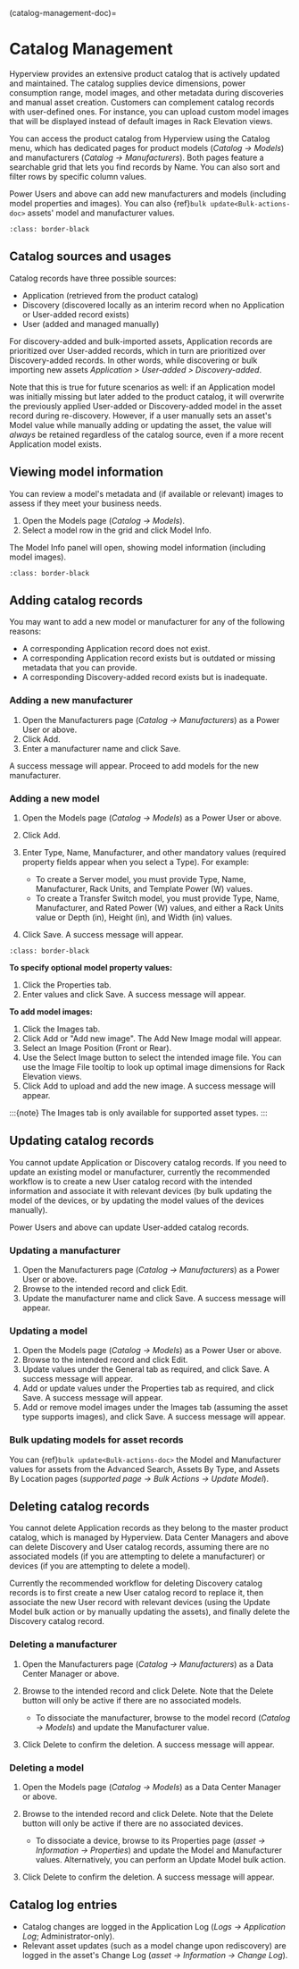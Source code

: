 (catalog-management-doc)=

# Catalog Management

Hyperview provides an extensive product catalog that is actively updated and maintained. The catalog supplies device dimensions, power consumption range, model images, and other metadata during discoveries and manual asset creation. Customers can complement catalog records with user-defined ones. For instance, you can upload custom model images that will be displayed instead of default images in Rack Elevation views.

You can access the product catalog from Hyperview using the Catalog menu, which has dedicated pages for product models (*Catalog → Models*) and manufacturers (*Catalog → Manufacturers*). Both pages feature a searchable grid that lets you find records by Name. You can also sort and filter rows by specific column values.

Power Users and above can add new manufacturers and models (including model properties and images). You can also {ref}`bulk update<Bulk-actions-doc>` assets' model and manufacturer values.

```{image} /catalog-management/media/catalog_manu.png
:class: border-black
```

## Catalog sources and usages

Catalog records have three possible sources:

- Application (retrieved from the product catalog)
- Discovery (discovered locally as an interim record when no Application or User-added record exists)
- User (added and managed manually)

For discovery-added and bulk-imported assets, Application records are prioritized over User-added records, which in turn are prioritized over Discovery-added records. In other words, while discovering or bulk importing new assets *Application > User-added > Discovery-added*.

Note that this is true for future scenarios as well: if an Application model was initially missing but later added to the product catalog, it will overwrite the previously applied User-added or Discovery-added model in the asset record during re-discovery. However, if a user manually sets an asset's Model value while manually adding or updating the asset, the value will *always* be retained regardless of the catalog source, even if a more recent Application model exists.

## Viewing model information

You can review a model's metadata and (if available or relevant) images to assess if they meet your business needs.

1. Open the Models page (*Catalog → Models*).
2. Select a model row in the grid and click Model Info.

The Model Info panel will open, showing model information (including model images).

```{image} /catalog-management/media/catalog_modelinfo.png
:class: border-black
```

## Adding catalog records

You may want to add a new model or manufacturer for any of the following reasons:

- A corresponding Application record does not exist.
- A corresponding Application record exists but is outdated or missing metadata that you can provide.
- A corresponding Discovery-added record exists but is inadequate.

### Adding a new manufacturer

1. Open the Manufacturers page (*Catalog → Manufacturers*) as a Power User or above.
2. Click Add.
3. Enter a manufacturer name and click Save.

A success message will appear. Proceed to add models for the new manufacturer.

### Adding a new model

1. Open the Models page (*Catalog → Models*) as a Power User or above.

2. Click Add.

3. Enter Type, Name, Manufacturer, and other mandatory values (required property fields appear when you select a Type). For example:

   - To create a Server model, you must provide Type, Name, Manufacturer, Rack Units, and Template Power (W) values.
   - To create a Transfer Switch model, you must provide Type, Name, Manufacturer, and Rated Power (W) values, and either a Rack Units value or Depth (in), Height (in), and Width (in) values.

4. Click Save. A success message will appear.

```{image} /catalog-management/media/catalog_addmod.png
:class: border-black
```

**To specify optional model property values:**

1. Click the Properties tab.
2. Enter values and click Save. A success message will appear.

**To add model images:**

1. Click the Images tab.
2. Click Add or "Add new image". The Add New Image modal will appear.
3. Select an Image Position (Front or Rear).
4. Use the Select Image button to select the intended image file. You can use the Image File tooltip to look up optimal image dimensions for Rack Elevation views.
5. Click Add to upload and add the new image. A success message will appear.

:::{note}
The Images tab is only available for supported asset types.
:::

## Updating catalog records

You cannot update Application or Discovery catalog records. If you need to update an existing model or manufacturer, currently the recommended workflow is to create a new User catalog record with the intended information and associate it with relevant devices (by bulk updating the model of the devices, or by updating the model values of the devices manually).

Power Users and above can update User-added catalog records.

### Updating a manufacturer

1. Open the Manufacturers page (*Catalog → Manufacturers*) as a Power User or above.
2. Browse to the intended record and click Edit.
3. Update the manufacturer name and click Save. A success message will appear.

### Updating a model

1. Open the Models page (*Catalog → Models*) as a Power User or above.
2. Browse to the intended record and click Edit.
3. Update values under the General tab as required, and click Save. A success message will appear.
4. Add or update values under the Properties tab as required, and click Save. A success message will appear.
5. Add or remove model images under the Images tab (assuming the asset type supports images), and click Save. A success message will appear.

### Bulk updating models for asset records

You can {ref}`bulk update<Bulk-actions-doc>` the Model and Manufacturer values for assets from the Advanced Search, Assets By Type, and Assets By Location pages (*supported page → Bulk Actions → Update Model*).

## Deleting catalog records

You cannot delete Application records as they belong to the master product catalog, which is managed by Hyperview. Data Center Managers and above can delete Discovery and User catalog records, assuming there are no associated models (if you are attempting to delete a manufacturer) or devices (if you are attempting to delete a model).

Currently the recommended workflow for deleting Discovery catalog records is to first create a new User catalog record to replace it, then associate the new User record with relevant devices (using the Update Model bulk action or by manually updating the assets), and finally delete the Discovery catalog record.

### Deleting a manufacturer

1. Open the Manufacturers page (*Catalog → Manufacturers*) as a Data Center Manager or above.

2. Browse to the intended record and click Delete. Note that the Delete button will only be active if there are no associated models.

   - To dissociate the manufacturer, browse to the model record (*Catalog → Models*) and update the Manufacturer value.

3. Click Delete to confirm the deletion. A success message will appear.

### Deleting a model

1. Open the Models page (*Catalog → Models*) as a Data Center Manager or above.

2. Browse to the intended record and click Delete. Note that the Delete button will only be active if there are no associated devices.

   - To dissociate a device, browse to its Properties page (*asset → Information → Properties*) and update the Model and Manufacturer values. Alternatively, you can perform an Update Model bulk action.

3. Click Delete to confirm the deletion. A success message will appear.

## Catalog log entries

- Catalog changes are logged in the Application Log (*Logs → Application Log*; Administrator-only).
- Relevant asset updates (such as a model change upon rediscovery) are logged in the asset's Change Log (*asset → Information → Change Log*).

